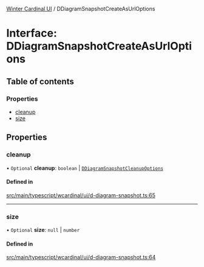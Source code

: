 [Winter Cardinal UI](../README.md) / DDiagramSnapshotCreateAsUrlOptions

# Interface: DDiagramSnapshotCreateAsUrlOptions

## Table of contents

### Properties

- [cleanup](DDiagramSnapshotCreateAsUrlOptions.md#cleanup)
- [size](DDiagramSnapshotCreateAsUrlOptions.md#size)

## Properties

### cleanup

• `Optional` **cleanup**: `boolean` \| [`DDiagramSnapshotCleanupOptions`](DDiagramSnapshotCleanupOptions.md)

#### Defined in

[src/main/typescript/wcardinal/ui/d-diagram-snapshot.ts:65](https://github.com/winter-cardinal/winter-cardinal-ui/blob/v0.154.0/src/main/typescript/wcardinal/ui/d-diagram-snapshot.ts#L65)

___

### size

• `Optional` **size**: ``null`` \| `number`

#### Defined in

[src/main/typescript/wcardinal/ui/d-diagram-snapshot.ts:64](https://github.com/winter-cardinal/winter-cardinal-ui/blob/v0.154.0/src/main/typescript/wcardinal/ui/d-diagram-snapshot.ts#L64)
